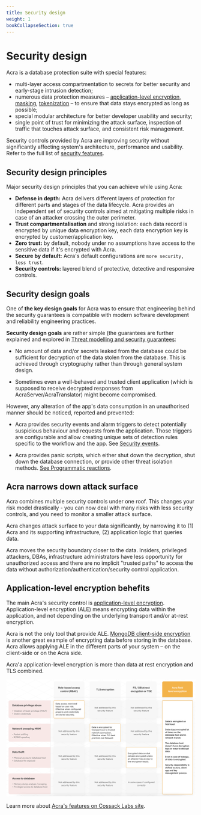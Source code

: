 ```yaml
---
title: Security design
weight: 1
bookCollapseSection: true
---
```


# Security design

Acra is a database protection suite with special features:

* multi-layer access compartmentation to secrets for better security and early-stage intrusion detection;
* numerous data protection measures – [application-level encryption](/acra/security-controls/encryption/), [masking](/acra/security-controls/masking/), [tokenization](/acra/security-controls/tokenization/) – to ensure that data stays encrypted as long as possible;
* special modular architecture for better developer usability and security;
* single point of trust for minimizing the attack surface, inspection of traffic that touches attack surface, and consistent risk management.

Security controls provided by Acra are improving security without significantly affecting system's architecture, performance and usability. Refer to the full list of [security features](/acra/acra-in-depth/security-features/).


## Security design principles

Major security design principles that you can achieve while using Acra: 

* **Defense in depth:** Acra delivers different layers of protection for different parts and stages of the data lifecycle. Acra provides an independent set of security controls aimed at mitigating multiple risks in case of an attacker crossing the outer perimeter.
* **Trust compartmentalisation** and strong isolation: each data record is encrypted by unique data encryption key, each data encryption key is encrypted by customer/application key. 
* **Zero trust:** by default, nobody under no assumptions have access to the sensitive data if it's encrypted with Acra. 
* **Secure by default:** Acra's default configurations are `more security, less trust`. 
* **Security controls:** layered blend of protective, detective and responsive controls. 

## Security design goals

One of **the key design goals** for Acra was to ensure that engineering behind the security guarantees is compatible with modern software development and reliability engineering practices. 

**Security design goals** are rather simple (the guarantees are further explained and explored in [Threat modelling and security guarantees](/acra/acra-in-depth/security-design/threat-models-and-guarantees/):

* No amount of data and/or secrets leaked from the database could be sufficient for decryption of the data stolen from the database. This is achieved through cryptography rather than through general system design.

* Sometimes even a well-behaved and trusted client application (which is supposed to receive decrypted responses from AcraServer/AcraTranslator) might become compromised. 

However, any alteration of the app's data consumption in an unauthorised manner should be noticed, reported and prevented:

* Acra provides security events and alarm triggers to detect potentially suspicious behaviour and requests from the application. Those triggers are configurable and allow creating unique sets of detection rules specific to the workflow and the app. See [Security events](/acra/security-controls/security-logging-and-events/security-events/).

* Acra provides panic scripts, which either shut down the decryption, shut down the database connection, or provide other threat isolation methods. [See Programmatic reactions](/acra/security-controls/security-logging-and-events/programmatic-reactions/).


## Acra narrows down attack surface

Acra combines multiple security controls under one roof. This changes your risk model drastically - you can now deal with many risks with less security controls, and you need to monitor a smaller attack surface. 

Acra changes attack surface to your data significantly, by narrowing it to (1) Acra and its supporting infrastructure, (2) application logic that queries data.

Acra moves the security boundary closer to the data. Insiders, privileged attackers, DBAs, infrastructure administrators have less opportunity for unauthorized access and there are no implicit "trusted paths" to access the data without authorization/authentication/security control application.


## Application-level encryption behefits

The main Acra's security control is [application-level encryption](https://www.infoq.com/articles/ale-software-architects/). Application-level encryption (ALE) means encrypting data within the application, and not depending on the underlying transport and/or at-rest encryption.

Acra is not the only tool that provide ALE. [MongoDB client-side encryption](https://docs.mongodb.com/manual/core/security-client-side-encryption/) is another great example of encrypting data before storing in the database. Acra allows applying ALE in the different parts of your system – on the client-side or on the Acra side.


Acra'a application-level encryption is more than data at rest encryption and TLS combined.

![](/files/acra/acra-ale-protections.png)

Learn more about [Acra's features on Cossack Labs site](https://www.cossacklabs.com/acra).